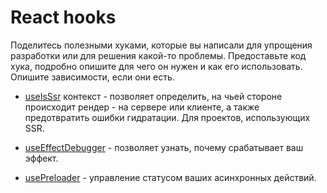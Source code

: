 # React hooks

Поделитесь полезными хуками, которые вы написали для упрощения разработки или для решения какой-то проблемы. Предоставьте код хука, подробно опишите для чего он нужен и как его использовать. Опишите зависимости, если они есть.

- [useIsSsr](./useIsSsr/) контекст - позволяет определить, на чьей стороне происходит рендер - на сервере или клиенте, а также предотвратить ошибки гидратации. Для проектов, использующих SSR.

- [useEffectDebugger](./useEffectDebugger/) - позволяет узнать, почему срабатывает ваш эффект.

- [usePreloader](./usePreloader/) - управление статусом ваших асинхронных действий.
